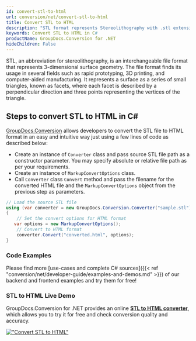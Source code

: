 ```yaml
---
id: convert-stl-to-html
url: conversion/net/convert-stl-to-html
title: Convert STL to HTML
description: "STL format represents Stereolithography with .stl extension. Learn how to convert STL to HTML file programmatically in C# language using GroupDocs.Conversion for .NET library."
keywords: Convert STL to HTML in C#
productName: GroupDocs.Conversion for .NET
hideChildren: False
---
```


STL, an abbreviation for stereolithography, is an interchangeable file format that represents 3-dimensional surface geometry. The file format finds its usage in several fields such as rapid prototyping, 3D printing, and computer-aided manufacturing. It represents a surface as a series of small triangles, known as facets, where each facet is described by a perpendicular direction and three points representing the vertices of the triangle.

## Steps to convert STL to HTML in C#

[GroupDocs.Conversion](https://products.groupdocs.com/conversion/net) allows developers to convert the STL file to HTML format in an easy and intuitive way just using a few lines of code as described below:

* Create an instance of `Converter` class and pass source STL file path as a constructor parameter. You may specify absolute or relative file path as per your requirements. 
* Create an instance of `MarkupConvertOptions` class.
* Call `Converter` class `Convert` method and pass the filename for the converted HTML file and the `MarkupConvertOptions` object from the previous step as parameters.

```csharp
// Load the source STL file
using (var converter = new GroupDocs.Conversion.Converter("sample.stl"))
{
    // Set the convert options for HTML format
   var options = new MarkupConvertOptions();
    // Convert to HTML format
    converter.Convert("converted.html", options);
}
```

### Code Examples

Please find more [use-cases and complete C# sources]({{< ref "conversion/net/developer-guide/examples-and-demos.md" >}}) of our backend and frontend examples and try them for free!

### STL to HTML Live Demo

GroupDocs.Conversion for .NET provides an online [**STL to HTML converter**](https://products.groupdocs.app/conversion/stl-to-html), which allows you to try it for free and check conversion quality and accuracy.

[!["Convert STL to HTML"](conversion/net/images/convert-to-html/convert-stl-to-html.png)](https://products.groupdocs.app/conversion/stl-to-html)